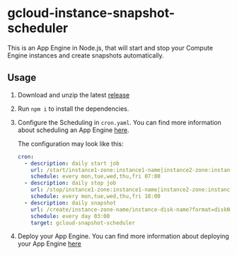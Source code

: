 # gcloud-instance-snapshot-scheduler

This is an App Engine in Node.js, that will start and stop your Compute Engine instances and create snapshots automatically.

## Usage

1. Download and unzip the latest [release](https://github.com/123erfasst/gcloud-instance-snapshot-scheduler/releases)

2. Run `npm i` to install the dependencies.

3. Configure the Scheduling in `cron.yaml`. You can find more information about scheduling an App Engine [here](https://cloud.google.com/appengine/docs/flexible/nodejs/scheduling-jobs-with-cron-yaml).

    The configuration may look like this:
    ```yaml
    cron:
      - description: daily start job
        url: /start/instance1-zone:instance1-name|instance2-zone:instance2-name
        schedule: every mon,tue,wed,thu,fri 07:00
      - description: daily stop job
        url: /stop/instance1-zone:instance1-name|instance2-zone:instance2-name
        schedule: every mon,tue,wed,thu,fri 18:00
      - description: daily snapshot
        url: /create/instance-zone-name/instance-disk-name?format=diskName-YYYY-MM-DD-HH-mm&guestFlush=true
        schedule: every day 03:00
        target: gcloud-snapshot-scheduler
    ```

4. Deploy your App Engine. You can find more information about deploying your App Engine [here](https://cloud.google.com/appengine/docs/flexible/nodejs/quickstart)
